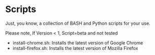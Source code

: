 # Scripts
Just, you know, a collection of BASH and Python scripts for your use.
  
  Please note, If Version < 1, Script=beta and not tested
  - install-chrome.sh:    Installs the latest version of Google Chrome
  - install-firefox.sh:   Installs the latest version of Mozilla Firefox
 

